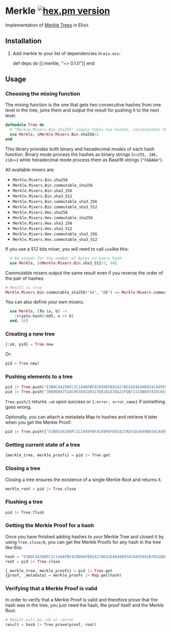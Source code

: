 # Merkle [![hex.pm version](https://img.shields.io/hexpm/v/merkle.svg?style=flat)](https://hex.pm/packages/merkle)

Implementation of [Merkle Trees](https://en.wikipedia.org/wiki/Merkle_tree) in Elixir.

## Installation

  1. Add merkle to your list of dependencies in `mix.exs`:

        def deps do
          [{:merkle, "~> 0.1.0"}]
        end

## Usage

### Choosing the mixing function
The mixing function is the one that gets two consecutive hashes from one level in the tree, joins them and output the result for pushing it to the next level.

```elixir
defmodule Tree do
  # "Merkle.Mixers.Bin.sha256" simply takes two hashes, concatenates them and calculates the SHA256 hash.
  use Merkle, &Merkle.Mixers.Bin.sha256/2
end
```

This library provides both binary and hexadecimal modes of each hash function. Binary mode process the hashes as binary strings (`<<255, 186, 218>>`) while hexadecimal mode process them as Base16 strings (`"FABADA"`).

All available mixers are:
* `Merkle.Mixers.Bin.sha256`
* `Merkle.Mixers.Bin.commutable_sha256`
* `Merkle.Mixers.Bin.sha3_256`
* `Merkle.Mixers.Bin.sha3_512`
* `Merkle.Mixers.Bin.commutable_sha3_256`
* `Merkle.Mixers.Bin.commutable_sha3_512`
* `Merkle.Mixers.Hex.sha256`
* `Merkle.Mixers.Hex.commutable_sha256`
* `Merkle.Mixers.Hex.sha3_256`
* `Merkle.Mixers.Hex.sha3_512`
* `Merkle.Mixers.Hex.commutable_sha3_256`
* `Merkle.Mixers.Hex.commutable_sha3_512`

If you use a 512 bits mixer, you will need to call `use`like this:
```elixir
  # 64 stands for the number of bytes in every hash
  use Merkle, [&Merkle.Mixers.Bin.sha3_512/2, 64]
```

Commutable mixers output the same result even if you reverse the order of the pair of hashes:
```elixir
# Result is true
Merkle.Mixers.Bin.commutable_sha256("AA", "BB") == Merkle.Mixers.commutable_sha256("BB", "AA")
```

You can also define your own mixers:
```elixir
  use Merkle, [fn (a, b) ->
    :crypto.hash(:md5, a <> b)
  end, 16]
```

### Creating a new tree
```elixir
{:ok, pid} = Tree.new
```
Or:
```elixir
pid = Tree.new!
```

### Pushing elements to a tree
```elixir
pid |> Tree.push("E3B0C44298FC1C149AFBF4C8996FB92427AE41E4649B934CA495991B7852B855")
pid |> Tree.push("38B060A751AC96384CD9327EB1B1E36A21FDB71114BE07434C0CC7BF63F6E1DA")
```
`Tree.push/1` returns `:ok` upon success or `{:error, error_name}` if something goes wrong.

Optionally, you can attach a metadata Map to hashes and retrieve it later when you get the Merkle Proof:
```elixir
pid |> Tree.push({"E3B0C44298FC1C149AFBF4C8996FB92427AE41E4649B934CA495991B7852B855", %{foo: "bar"}})
```

### Getting current state of a tree
```elixir
{merkle_tree, merkle_proofs} = pid |> Tree.get
```

### Closing a tree
Closing a tree ensures the existence of a single Merkle Root and returns it.
```elixir
merkle_root = pid |> Tree.close
```

### Flushing a tree
```elixir
pid |> Tree.flush
```

### Getting the Merkle Proof for a hash
Once you have finished adding hashes to your Merkle Tree and closed it by using `Tree.close/0`, you can get the Merkle Proofs for any hash in the tree like this:
```elixir
hash = "E3B0C44298FC1C149AFBF4C8996FB92427AE41E4649B934CA495991B7852B855"
root = pid |> Tree.close

{_merkle_tree, merkle_proofs} = pid |> Tree.get
{proof, _metadata} = merkle_proofs |> Map.get(hash)
```

### Verifying that a Merkle Proof is valid
In order to verify that a Merkle Proof is valid and therefore prove that the hash was in the tree, you just need the hash, the proof itself and the Merkle Root.
```elixir
# Result will be :ok or :error
result = hash |> Tree.prove(proof, root)
```
